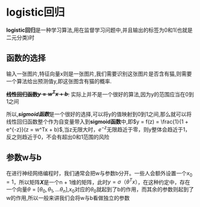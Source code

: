 # logistic回归

**logistic回归**是一种学习算法,用在监督学习问题中,并且输出的标签为0和1(也就是二元分类)时

## 函数的选择

输入一张图片,特征向量x则是一张图片,我们需要识别这张图片是否含有猫,则需要一个算法给出预测值y,即这张图含有猫的概率.

~~**线性回归函数$y = w^Tx + b$**:~~ 实际上并不是一个很好的算法,因为y的范围应当在0到1之间

所以,***sigmoid函数***是一个很好的选择,可以将y的值映射到0到1之间,那么就可以将线性回归函数整个作为自变量带入到**sigmoid函数**中,即$y = f(z) = \frac{1}{1 + e^{-z}}(z = w^Tx + b)$,当z无限大时，$e^{-z}$无限趋近于零，则y整体会趋近于1，反之则趋近于0，不会有超出0和1范围的风险

## 参数w与b

在进行神经网络编程时，我们通常会把w与参数b分开。一些人会额外设置一个$x_0 = 1$，所以矩阵***X***是一个n + 1维的矩阵，此时$y = σ（θ^Tx）$，在这种约定中，存在一个向量$θ = [θ_0,θ_1,...θ_n]$,$x_0$对应的$θ_0$就起到了b的作用，而其余的参数则起到了w的作用,所以一般来讲我们会将w与b看做独立的参数
